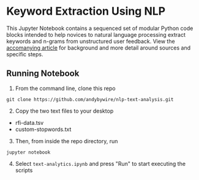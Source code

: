 # Keyword Extraction Using NLP

This Jupyter Notebook contains a sequenced set of modular Python code blocks intended to help novices to natural language processing extract keywords and n-grams from unstructured user feedback. View the [accomanying article]() for background and more detail around sources and specific steps.

## Running Notebook
1. From the command line, clone this repo

  ```
  git clone https://github.com/andybywire/nlp-text-analysis.git
  ```
2. Copy the two text files to your desktop
  * rfi-data.tsv
  * custom-stopwords.txt

3. Then, from inside the repo directory, run

  ```
jupyter notebook
  ```

4. Select `text-analytics.ipynb` and press "Run" to start executing the scripts